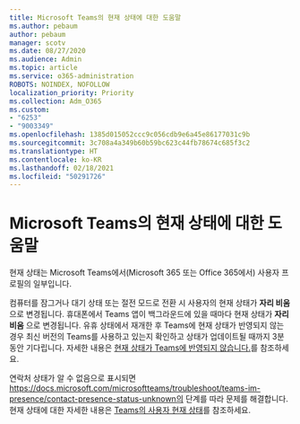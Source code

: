```yaml
---
title: Microsoft Teams의 현재 상태에 대한 도움말
ms.author: pebaum
author: pebaum
manager: scotv
ms.date: 08/27/2020
ms.audience: Admin
ms.topic: article
ms.service: o365-administration
ROBOTS: NOINDEX, NOFOLLOW
localization_priority: Priority
ms.collection: Adm_O365
ms.custom:
- "6253"
- "9003349"
ms.openlocfilehash: 1385d015052ccc9c056cdb9e6a45e86177031c9b
ms.sourcegitcommit: 3c708a4a349b60b59bc623c44fb78674c685f3c2
ms.translationtype: HT
ms.contentlocale: ko-KR
ms.lasthandoff: 02/18/2021
ms.locfileid: "50291726"
---
```

# <a name="help-with-presence-in-microsoft-teams"></a>Microsoft Teams의 현재 상태에 대한 도움말

현재 상태는 Microsoft Teams에서(Microsoft 365 또는 Office 365에서) 사용자 프로필의 일부입니다. 

컴퓨터를 잠그거나 대기 상태 또는 절전 모드로 전환 시 사용자의 현재 상태가 **자리 비움** 으로 변경됩니다. 휴대폰에서 Teams 앱이 백그라운드에 있을 때마다 현재 상태가 **자리 비움** 으로 변경됩니다. 유휴 상태에서 재개한 후 Teams에 현재 상태가 반영되지 않는 경우 최신 버전의 Teams를 사용하고 있는지 확인하고 상태가 업데이트될 때까지 3분 동안 기다립니다. 자세한 내용은 [현재 상태가 Teams에 반영되지 않습니다.](https://docs.microsoft.com/microsoftteams/troubleshoot/teams-im-presence/presence-not-show-actual-status)를 참조하세요.

연락처 상태가 알 수 없음으로 표시되면 https://docs.microsoft.com/microsoftteams/troubleshoot/teams-im-presence/contact-presence-status-unknown의 단계를 따라 문제를 해결합니다.
현재 상태에 대한 자세한 내용은 [Teams의 사용자 현재 상태](https://docs.microsoft.com/microsoftteams/presence-admins)를 참조하세요.

